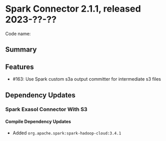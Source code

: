 # Spark Connector 2.1.1, released 2023-??-??

Code name:

## Summary

## Features

* #163: Use Spark custom s3a output committer for intermediate s3 files

## Dependency Updates

### Spark Exasol Connector With S3

#### Compile Dependency Updates

* Added `org.apache.spark:spark-hadoop-cloud:3.4.1`
